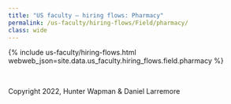```yaml
---
title: "US faculty — hiring flows: Pharmacy"
permalink: /us-faculty/hiring-flows/Field/pharmacy/
class: wide
---
```


{% include us-faculty/hiring-flows.html webweb_json=site.data.us_faculty.hiring_flows.field.pharmacy %}

<br>

Copyright 2022, Hunter Wapman & Daniel Larremore